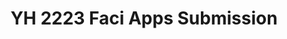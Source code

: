 ---
title: YH 2223 Faci Apps Submission
redirect_to: https://docs.google.com/forms/d/e/1FAIpQLSdVlPahE__0CGHmIE1-XwP4G939R1zwyUdMd_4o0IaG9xAVeg/viewform
redirect_from: 
  - /YH2223SubmitFaciApps
  - /yh2223submitfaciapps
---